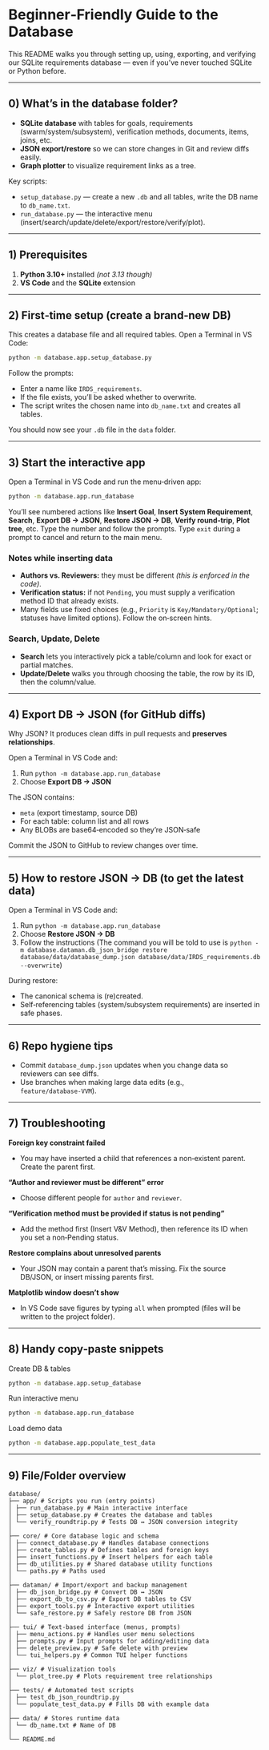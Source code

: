 # Beginner‑Friendly Guide to the Database

This README walks you through setting up, using, exporting, and verifying our SQLite requirements database — even if you’ve never touched SQLite or Python before.

---

## 0) What’s in the database folder?

* **SQLite database** with tables for goals, requirements (swarm/system/subsystem), verification methods, documents, items, joins, etc.
* **JSON export/restore** so we can store changes in Git and review diffs easily.
* **Graph plotter** to visualize requirement links as a tree.

Key scripts:

* `setup_database.py` — create a new `.db` and all tables, write the DB name to `db_name.txt`.
* `run_database.py` — the interactive menu (insert/search/update/delete/export/restore/verify/plot).

---

## 1) Prerequisites

1. **Python 3.10+** installed *(not 3.13 though)*
2. **VS Code** and the **SQLite** extension

---

## 2) First‑time setup (create a brand‑new DB)

This creates a database file and all required tables.
Open a Terminal in VS Code:

```bash
python -m database.app.setup_database.py
```

Follow the prompts:

* Enter a name like `IRDS_requirements`.
* If the file exists, you’ll be asked whether to overwrite.
* The script writes the chosen name into `db_name.txt` and creates all tables.

You should now see your `.db` file in the `data` folder.

---

## 3) Start the interactive app

Open a Terminal in VS Code and run the menu‑driven app:

```bash
python -m database.app.run_database
```

You’ll see numbered actions like **Insert Goal**, **Insert System Requirement**, **Search**, **Export DB → JSON**, **Restore JSON → DB**, **Verify round‑trip**, **Plot tree**, etc. 
Type the number and follow the prompts. 
Type `exit` during a prompt to cancel and return to the main menu.

### Notes while inserting data

* **Authors vs. Reviewers:** they must be different *(this is enforced in the code)*.
* **Verification status:** if not `Pending`, you must supply a verification method ID that already exists.
* Many fields use fixed choices (e.g., `Priority` is `Key/Mandatory/Optional`; statuses have limited options). Follow the on‑screen hints.

### Search, Update, Delete

* **Search** lets you interactively pick a table/column and look for exact or partial matches.
* **Update/Delete** walks you through choosing the table, the row by its ID, then the column/value.

---

## 4) Export DB → JSON (for GitHub diffs)

Why JSON? It produces clean diffs in pull requests and **preserves relationships**.

Open a Terminal in VS Code and:
1. Run `python -m database.app.run_database`
2. Choose **Export DB → JSON**

The JSON contains:

* `meta` (export timestamp, source DB)
* For each table: column list and all rows
* Any BLOBs are base64‑encoded so they’re JSON‑safe

Commit the JSON to GitHub to review changes over time.

---

## 5) How to restore JSON → DB (to get the latest data)
Open a Terminal in VS Code and: 
1. Run `python -m database.app.run_database`
2. Choose **Restore JSON → DB**
3. Follow the instructions
(The command you will be told to use is `python -m database.dataman.db_json_bridge restore database/data/database_dump.json database/data/IRDS_requirements.db --overwrite`)

During restore:

* The canonical schema is (re)created.
* Self‑referencing tables (system/subsystem requirements) are inserted in safe phases.

---

## 6) Repo hygiene tips

* Commit `database_dump.json` updates when you change data so reviewers can see diffs.
* Use branches when making large data edits (e.g., `feature/database‑VVM`).

---

## 7) Troubleshooting

**Foreign key constraint failed**

* You may have inserted a child that references a non‑existent parent. Create the parent first.

**“Author and reviewer must be different” error**

* Choose different people for `author` and `reviewer`.

**“Verification method must be provided if status is not pending”**

* Add the method first (Insert V&V Method), then reference its ID when you set a non‑Pending status.

**Restore complains about unresolved parents**

* Your JSON may contain a parent that’s missing. Fix the source DB/JSON, or insert missing parents first.

**Matplotlib window doesn’t show**

* In VS Code save figures by typing `all` when prompted (files will be written to the project folder).

---

## 8) Handy copy‑paste snippets

Create DB & tables

```bash
python -m database.app.setup_database
```

Run interactive menu

```bash
python -m database.app.run_database
```

Load demo data

```bash
python -m database.app.populate_test_data
```

---

## 9) File/Folder overview

```
database/
├── app/ # Scripts you run (entry points)
│ ├── run_database.py # Main interactive interface
│ ├── setup_database.py # Creates the database and tables
│ └── verify_roundtrip.py # Tests DB ↔ JSON conversion integrity
│
├── core/ # Core database logic and schema
│ ├── connect_database.py # Handles database connections
│ ├── create_tables.py # Defines tables and foreign keys
│ ├── insert_functions.py # Insert helpers for each table
│ ├── db_utilities.py # Shared database utility functions
│ └── paths.py # Paths used
│
├── dataman/ # Import/export and backup management
│ ├── db_json_bridge.py # Convert DB ↔ JSON
│ ├── export_db_to_csv.py # Export DB tables to CSV
│ ├── export_tools.py # Interactive export utilities
│ └── safe_restore.py # Safely restore DB from JSON
│
├── tui/ # Text-based interface (menus, prompts)
│ ├── menu_actions.py # Handles user menu selections
│ ├── prompts.py # Input prompts for adding/editing data
│ ├── delete_preview.py # Safe delete with preview
│ └── tui_helpers.py # Common TUI helper functions
│
├── viz/ # Visualization tools
│ └── plot_tree.py # Plots requirement tree relationships
│
├── tests/ # Automated test scripts
│ ├── test_db_json_roundtrip.py
│ └── populate_test_data.py # Fills DB with example data
│
├── data/ # Stores runtime data
│ └── db_name.txt # Name of DB
│
└── README.md
```
